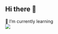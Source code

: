 ## Hi there 👋
[](https://github.com/crush-on31/Algorithm) 🌱 I’m currently learning   
<img src="https://img.shields.io/badge/Python-3776AB?style=for-the-badge&logo=Python&logoColor=white">

<!--
**crush-on31/crush-on31** is a ✨ _special_ ✨ repository because its `README.md` (this file) appears on your GitHub profile.

Here are some ideas to get you started:

- 🔭 I’m currently working on ...
- 🌱 I’m currently learning ...
- 👯 I’m looking to collaborate on ...
- 🤔 I’m looking for help with ...
- 💬 Ask me about ...
- 📫 How to reach me: ...
- 😄 Pronouns: ...
- ⚡ Fun fact: ...
-->
